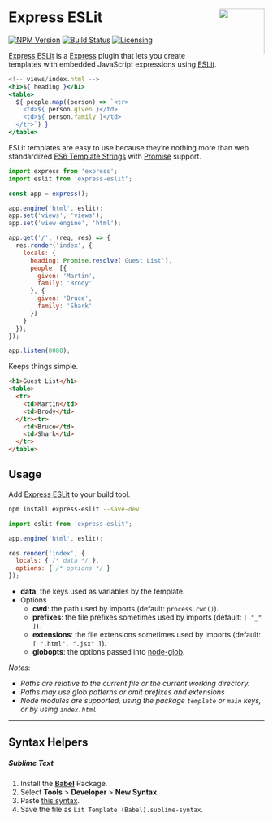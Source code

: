 # Express ESLit [<img src="https://jonathantneal.github.io/express-eslit/express-logo.svg" alt="" width="90" height="90" align="right">][Express]

[![NPM Version][npm-img]][npm-url]
[![Build Status][cli-img]][cli-url]
[![Licensing][lic-img]][lic-url]

[Express ESLit] is a [Express] plugin that lets you create templates with
embedded JavaScript expressions using [ESLit].

```jsx
<!-- views/index.html -->
<h1>${ heading }</h1>
<table>
  ${ people.map((person) => `<tr>
    <td>${ person.given }</td>
    <td>${ person.family }</td>
  </tr>`) }
</table>
```

ESLit templates are easy to use because they’re nothing more than web
standardized [ES6 Template Strings] with [Promise] support.

```js
import express from 'express';
import eslit from 'express-eslit';

const app = express();

app.engine('html', eslit);
app.set('views', 'views');
app.set('view engine', 'html');

app.get('/', (req, res) => {
  res.render('index', {
    locals: {
      heading: Promise.resolve('Guest List'),
      people: [{
        given: 'Martin',
        family: 'Brody'
      }, {
        given: 'Bruce',
        family: 'Shark'
      }]
    }
  });
});

app.listen(8080);
```

Keeps things simple.

```html
<h1>Guest List</h1>
<table>
  <tr>
    <td>Martin</td>
    <td>Brody</td>
  </tr><tr>
    <td>Bruce</td>
    <td>Shark</td>
  </tr>
</table>
```

## Usage

Add [Express ESLit] to your build tool.

```sh
npm install express-eslit --save-dev
```

```js
import eslit from 'express-eslit';

app.engine('html', eslit);

res.render('index', {
  locals: { /* data */ },
  options: { /* options */ }
});
```

- **data**: the keys used as variables by the template.
- Options
  - **cwd**: the path used by imports (default: `process.cwd()`).
  - **prefixes**: the file prefixes sometimes used by imports (default: `[ "_" ]`).
  - **extensions**: the file extensions sometimes used by imports (default: `[ ".html", ".jsx" ]`).
  - **globopts**: the options passed into [node-glob].

*Notes*:

- *Paths are relative to the current file or the current working directory.*
- *Paths may use glob patterns or omit prefixes and extensions*
- *Node modules are supported, using the package `template` or `main` keys, or by using `index.html`*

---

## Syntax Helpers

##### Sublime Text

1. Install the **[Babel](https://packagecontrol.io/packages/Babel)** Package.
2. Select **Tools** > **Developer** > **New Syntax**.
3. Paste [this syntax].
4. Save the file as `Lit Template (Babel).sublime-syntax`.

[Express ESLit]: https://github.com/jonathantneal/express-eslit
[ESLit]: https://github.com/jonathantneal/eslit
[ES6 Template Strings]: https://developer.mozilla.org/en-US/docs/Web/JavaScript/Reference/Template_literals
[Express]: https://expressjs.com/
[Promise]: https://www.promisejs.org/
[node-glob]: https://github.com/isaacs/node-glob
[this syntax]: https://github.com/jonathantneal/eslit/blob/master/Lit%20Template%20(Babel).sublime-syntax

[npm-url]: https://www.npmjs.com/package/express-eslit
[npm-img]: https://img.shields.io/npm/v/express-eslit.svg
[cli-url]: https://travis-ci.org/jonathantneal/express-eslit
[cli-img]: https://img.shields.io/travis/jonathantneal/express-eslit.svg
[lic-url]: LICENSE.md
[lic-img]: https://img.shields.io/npm/l/express-eslit.svg
